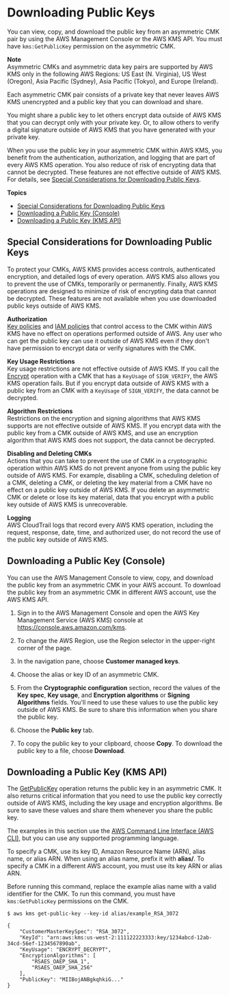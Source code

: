 # Downloading Public Keys<a name="download-public-key"></a>

You can view, copy, and download the public key from an asymmetric CMK pair by using the AWS Management Console or the AWS KMS API\. You must have `kms:GetPublicKey` permission on the asymmetric CMK\.

**Note**  
Asymmetric CMKs and asymmetric data key pairs are supported by AWS KMS only in the following AWS Regions: US East \(N\. Virginia\), US West \(Oregon\), Asia Pacific \(Sydney\), Asia Pacific \(Tokyo\), and Europe \(Ireland\)\.

Each asymmetric CMK pair consists of a private key that never leaves AWS KMS unencrypted and a public key that you can download and share\. 

You might share a public key to let others encrypt data outside of AWS KMS that you can decrypt only with your private key\. Or, to allow others to verify a digital signature outside of AWS KMS that you have generated with your private key\.

When you use the public key in your asymmetric CMK within AWS KMS, you benefit from the authentication, authorization, and logging that are part of every AWS KMS operation\. You also reduce of risk of encrypting data that cannot be decrypted\. These features are not effective outside of AWS KMS\. For details, see [Special Considerations for Downloading Public Keys](#download-public-key-considerations)\.

**Topics**
+ [Special Considerations for Downloading Public Keys](#download-public-key-considerations)
+ [Downloading a Public Key \(Console\)](#download-public-key-console)
+ [Downloading a Public Key \(KMS API\)](#download-public-key-api)

## Special Considerations for Downloading Public Keys<a name="download-public-key-considerations"></a>

To protect your CMKs, AWS KMS provides access controls, authenticated encryption, and detailed logs of every operation\. AWS KMS also allows you to prevent the use of CMKs, temporarily or permanently\. Finally, AWS KMS operations are designed to minimize of risk of encrypting data that cannot be decrypted\. These features are not available when you use downloaded public keys outside of AWS KMS\. 

**Authorization**  
[Key policies](key-policies.md) and [IAM policies](iam-policies.md) that control access to the CMK within AWS KMS have no effect on operations performed outside of AWS\. Any user who can get the public key can use it outside of AWS KMS even if they don't have permission to encrypt data or verify signatures with the CMK\.

**Key Usage Restrictions**  
Key usage restrictions are not effective outside of AWS KMS\. If you call the [Encrypt](https://docs.aws.amazon.com/kms/latest/APIReference/API_Encrypt.html) operation with a CMK that has a `KeyUsage` of `SIGN_VERIFY`, the AWS KMS operation fails\. But if you encrypt data outside of AWS KMS with a public key from an CMK with a `KeyUsage` of `SIGN_VERIFY`, the data cannot be decrypted\.

**Algorithm Restrictions**  
Restrictions on the encryption and signing algorithms that AWS KMS supports are not effective outside of AWS KMS\. If you encrypt data with the public key from a CMK outside of AWS KMS, and use an encryption algorithm that AWS KMS does not support, the data cannot be decrypted\. 

**Disabling and Deleting CMKs**  
Actions that you can take to prevent the use of CMK in a cryptographic operation within AWS KMS do not prevent anyone from using the public key outside of AWS KMS\. For example, disabling a CMK, scheduling deletion of a CMK, deleting a CMK, or deleting the key material from a CMK have no effect on a public key outside of AWS KMS\. If you delete an asymmetric CMK or delete or lose its key material, data that you encrypt with a public key outside of AWS KMS is unrecoverable\.

**Logging**  
AWS CloudTrail logs that record every AWS KMS operation, including the request, response, date, time, and authorized user, do not record the use of the public key outside of AWS KMS\.

## Downloading a Public Key \(Console\)<a name="download-public-key-console"></a>

You can use the AWS Management Console to view, copy, and download the public key from an asymmetric CMK in your AWS account\. To download the public key from an asymmetric CMK in different AWS account, use the AWS KMS API\.

1. Sign in to the AWS Management Console and open the AWS Key Management Service \(AWS KMS\) console at [https://console\.aws\.amazon\.com/kms](https://console.aws.amazon.com/kms)\.

1. To change the AWS Region, use the Region selector in the upper\-right corner of the page\.

1. In the navigation pane, choose **Customer managed keys**\.

1. Choose the alias or key ID of an asymmetric CMK\.

1. From the **Cryptographic configuration** section, record the values of the **Key spec**, **Key usage**, and **Encryption algorithms** or **Signing Algorithms** fields\. You'll need to use these values to use the public key outside of AWS KMS\. Be sure to share this information when you share the public key\.

1. Choose the **Public key** tab\.

1. To copy the public key to your clipboard, choose **Copy**\. To download the public key to a file, choose **Download**\.

## Downloading a Public Key \(KMS API\)<a name="download-public-key-api"></a>

The [GetPublicKey](https://docs.aws.amazon.com/kms/latest/APIReference/API_GetPublicKey.html) operation returns the public key in an asymmetric CMK\. It also returns critical information that you need to use the public key correctly outside of AWS KMS, including the key usage and encryption algorithms\. Be sure to save these values and share them whenever you share the public key\.

The examples in this section use the [AWS Command Line Interface \(AWS CLI\)](https://aws.amazon.com/cli/), but you can use any supported programming language\. 

To specify a CMK, use its key ID, Amazon Resource Name \(ARN\), alias name, or alias ARN\. When using an alias name, prefix it with **alias/**\. To specify a CMK in a different AWS account, you must use its key ARN or alias ARN\. 

Before running this command, replace the example alias name with a valid identifier for the CMK\. To run this command, you must have `kms:GetPublicKey` permissions on the CMK\.

```
$ aws kms get-public-key --key-id alias/example_RSA_3072

{
    "CustomerMasterKeySpec": "RSA_3072",
    "KeyId": "arn:aws:kms:us-west-2:111122223333:key/1234abcd-12ab-34cd-56ef-1234567890ab",
    "KeyUsage": "ENCRYPT_DECRYPT",
    "EncryptionAlgorithms": [
        "RSAES_OAEP_SHA_1",
        "RSAES_OAEP_SHA_256"
    ],
    "PublicKey": "MIIBojANBgkqhkiG..."
}
```